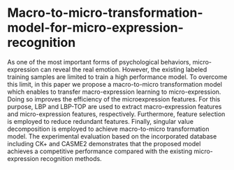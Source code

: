 # Macro-to-micro-transformation-model-for-micro-expression-recognition
As one of the most important forms of psychological behaviors, micro-expression can reveal the real emotion. However, the existing labeled training samples are limited to train a high performance model. To overcome this limit, in this paper we propose a macro-to-micro transformation model which enables to transfer macro-expression learning to micro-expression. Doing so improves the efficiency of the microexpression features. For this purpose, LBP and LBP-TOP are used to extract macro-expression features and micro-expression features, respectively. Furthermore, feature selection is employed to reduce redundant features. Finally, singular value decomposition is employed to achieve macro-to-micro transformation model. The experimental evaluation based on the incorporated database including CK+ and CASME2 demonstrates that the proposed model achieves a competitive performance compared with the existing micro-expression recognition methods.
